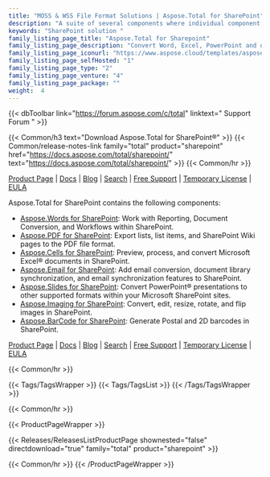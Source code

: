 ```yaml
---
title: "MOSS & WSS File Format Solutions | Aspose.Total for SharePoint"
description: "A suite of several components where individual component supports several file formats. Having Aspose.Total for SharePoint installed on your server allows you to inter-convert a wide range of popular office document formats from within your SharePoint document library. "
keywords: "SharePoint solution "
family_listing_page_title: "Aspose.Total for Sharepoint"
family_listing_page_description: "Convert Word, Excel, PowerPoint and other formats in SharePoint Foundation and Server."
family_listing_page_iconurl: "https://www.aspose.cloud/templates/aspose/App_Themes/V3/images/total/272x272/aspose_total-for-sharepoint-min.png"
family_listing_page_selfHosted: "1"
family_listing_page_type: "2"
family_listing_page_venture: "4"
family_listing_page_package: ""
weight:  4
---
```


{{< dbToolbar link="https://forum.aspose.com/c/total" linktext=" Support Forum " >}}

{{< Common/h3 text="Download Aspose.Total for SharePoint®"  >}}
{{< Common/release-notes-link family="total" product="sharepoint" href="https://docs.aspose.com/total/sharepoint/" text="https://docs.aspose.com/total/sharepoint/"  >}}
{{< Common/hr >}}

[Product Page](https://products.aspose.com/total/sharepoint/) | [Docs](https://docs.aspose.com/total/sharepoint/) | [Blog](https://blog.aspose.com/categories/aspose.total-product-family/) | [Search](https://search.aspose.com/) | [Free Support](https://forum.aspose.com/c/total/7) | [Temporary License](https://purchase.aspose.com/temporary-license) | [EULA](https://about.aspose.com/legal/eula/)

Aspose.Total for SharePoint contains the following components:

* [Aspose.Words for SharePoint](https://products.aspose.com/words/sharepoint/): Work with Reporting, Document Conversion, and Workflows within SharePoint.
* [Aspose.PDF for SharePoint](https://products.aspose.com/pdf/sharepoint/): Export lists, list items, and SharePoint Wiki pages to the PDF file format.
* [Aspose.Cells for SharePoint](https://products.aspose.com/cells/sharepoint/): Preview, process, and convert Microsoft Excel® documents in SharePoint.
* [Aspose.Email for SharePoint](https://products.aspose.com/email/sharepoint/): Add email conversion, document library synchronization, and email synchronization features to SharePoint.
* [Aspose.Slides for SharePoint](https://products.aspose.com/slides/sharepoint/): Convert PowerPoint® presentations to other supported formats within your Microsoft SharePoint sites.
* [Aspose.Imaging for SharePoint](https://products.aspose.com/imaging/sharepoint/): Convert, edit, resize, rotate, and flip images in SharePoint.
* [Aspose.BarCode for SharePoint](https://products.aspose.com/barcode/sharepoint/): Generate Postal and 2D barcodes in SharePoint.

[Product Page](https://products.aspose.com/total/sharepoint/) | [Docs](https://docs.aspose.com/total/sharepoint/) | [Blog](https://blog.aspose.com/categories/aspose.total-product-family/) | [Search](https://search.aspose.com/) | [Free Support](https://forum.aspose.com/c/total/7) | [Temporary License](https://purchase.aspose.com/temporary-license) | [EULA](https://about.aspose.com/legal/eula/)

{{< Common/hr >}}

{{< Tags/TagsWrapper >}}
{{< Tags/TagsList >}}
{{< /Tags/TagsWrapper >}}

{{< Common/hr >}}

{{< ProductPageWrapper >}}

<!-- ReleasesListProductPage-->

{{< Releases/ReleasesListProductPage shownested="false"  directdownload="true" family="total" product="sharepoint" >}}

<!-- /ReleasesListProductPage-->

{{< Common/hr >}}
{{< /ProductPageWrapper >}}
